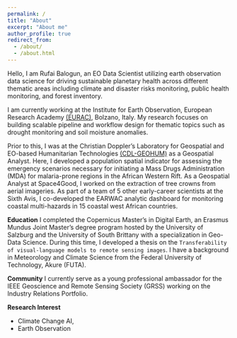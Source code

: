 ```yaml
---
permalink: /
title: "About"
excerpt: "About me"
author_profile: true
redirect_from: 
  - /about/
  - /about.html
---
```


Hello, I am Rufai Balogun, an EO Data Scientist utilizing earth observation data science for driving sustainable planetary health across different thematic areas including climate and disaster risks monitoring, public health monitoring, and forest inventory.

I am currently working at the Institute for Earth Observation, European Research Academy [(EURAC)](https://www.eurac.edu/en/institutes-centers/institute-for-earth-observation), Bolzano, Italy. My research focuses on building scalable pipeline and workflow design for thematic topics such as drought monitoring and soil moisture anomalies.

Prior to this, I was at the Christian Doppler’s Laboratory for Geospatial and EO-based Humanitarian Technologies [(CDL-GEOHUM)](https://geohum.eu/) as a Geospatial Analyst. Here, I developed a population spatial indicator for assessing the emergency scenarios necessary for initiating a Mass Drugs Administration (MDA) for malaria-prone regions in the African Western Rift. As a Geospatial Analyst at Space4Good, I worked on the extraction of tree crowns from aerial imageries. As part of a team of 5 other early-career scientists at the Sixth Avis, I co-developed the EARWAC analytic dashboard for monitoring coastal multi-hazards in 15 coastal west African countries. 

**Education**
I completed the Copernicus Master’s in Digital Earth, an Erasmus Mundus Joint Master’s degree program hosted by the University of Salzburg and the University of South Brittany with a specialization in Geo-Data Science. During this time, I developed a thesis on the `Transferability of visual-language models to remote sensing images`. I have a background in Meteorology and Climate Science from the Federal University of Technology, Akure (FUTA).

**Community**
I currently serve as a young professional ambassador for the IEEE Geoscience and Remote Sensing Society (GRSS) working on the Industry Relations Portfolio.


**Research Interest**
-	Climate Change AI,
-	Earth Observation
